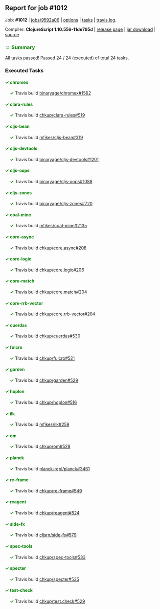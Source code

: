## Report for job #1012

Job: **#1012** | [jobs/9592a06](https://github.com/cljs-oss/canary/commit/9592a06e24f9368b12b7dc1c24a9bb115675967c) | [options](options.edn) | [tasks](tasks.edn) | [travis log](https://travis-ci.org/cljs-oss/canary/builds/556645089).

Compiler: **ClojureScript 1.10.556-11de795d** | [release page](https://github.com/cljs-oss/canary/releases/tag/r1.10.556-11de795d) | [jar download](https://github.com/cljs-oss/canary/releases/download/r1.10.556-11de795d/clojurescript-1.10.556-11de795d.jar) | [source](https://github.com/clojure/clojurescript/commit/11de795dc748e004d31474f11cf04e5fc58b5d24).

### <b style='color:green'>☺ Summary</b>

All tasks passed! Passed 24 / 24 (executed) of total 24 tasks.

### Executed Tasks

#### <b style='color:green'>&#x2713; chromex</b>
&nbsp;&nbsp;&nbsp;&nbsp;<b style='color:green'>&#x2713;</b> Travis build [binaryage/chromex#1592](https://travis-ci.org/binaryage/chromex/builds/556645830)<br>

#### <b style='color:green'>&#x2713; clara-rules</b>
&nbsp;&nbsp;&nbsp;&nbsp;<b style='color:green'>&#x2713;</b> Travis build [chkup/clara-rules#519](https://travis-ci.org/chkup/clara-rules/builds/556645855)<br>

#### <b style='color:green'>&#x2713; cljs-bean</b>
&nbsp;&nbsp;&nbsp;&nbsp;<b style='color:green'>&#x2713;</b> Travis build [mfikes/cljs-bean#319](https://travis-ci.org/mfikes/cljs-bean/builds/556645879)<br>

#### <b style='color:green'>&#x2713; cljs-devtools</b>
&nbsp;&nbsp;&nbsp;&nbsp;<b style='color:green'>&#x2713;</b> Travis build [binaryage/cljs-devtools#1201](https://travis-ci.org/binaryage/cljs-devtools/builds/556645893)<br>

#### <b style='color:green'>&#x2713; cljs-oops</b>
&nbsp;&nbsp;&nbsp;&nbsp;<b style='color:green'>&#x2713;</b> Travis build [binaryage/cljs-oops#1088](https://travis-ci.org/binaryage/cljs-oops/builds/556645902)<br>

#### <b style='color:green'>&#x2713; cljs-zones</b>
&nbsp;&nbsp;&nbsp;&nbsp;<b style='color:green'>&#x2713;</b> Travis build [binaryage/cljs-zones#720](https://travis-ci.org/binaryage/cljs-zones/builds/556645904)<br>

#### <b style='color:green'>&#x2713; coal-mine</b>
&nbsp;&nbsp;&nbsp;&nbsp;<b style='color:green'>&#x2713;</b> Travis build [mfikes/coal-mine#2135](https://travis-ci.org/mfikes/coal-mine/builds/556645908)<br>

#### <b style='color:green'>&#x2713; core-async</b>
&nbsp;&nbsp;&nbsp;&nbsp;<b style='color:green'>&#x2713;</b> Travis build [chkup/core.async#208](https://travis-ci.org/chkup/core.async/builds/556645917)<br>

#### <b style='color:green'>&#x2713; core-logic</b>
&nbsp;&nbsp;&nbsp;&nbsp;<b style='color:green'>&#x2713;</b> Travis build [chkup/core.logic#206](https://travis-ci.org/chkup/core.logic/builds/556645919)<br>

#### <b style='color:green'>&#x2713; core-match</b>
&nbsp;&nbsp;&nbsp;&nbsp;<b style='color:green'>&#x2713;</b> Travis build [chkup/core.match#204](https://travis-ci.org/chkup/core.match/builds/556645925)<br>

#### <b style='color:green'>&#x2713; core-rrb-vector</b>
&nbsp;&nbsp;&nbsp;&nbsp;<b style='color:green'>&#x2713;</b> Travis build [chkup/core.rrb-vector#204](https://travis-ci.org/chkup/core.rrb-vector/builds/556645930)<br>

#### <b style='color:green'>&#x2713; cuerdas</b>
&nbsp;&nbsp;&nbsp;&nbsp;<b style='color:green'>&#x2713;</b> Travis build [chkup/cuerdas#530](https://travis-ci.org/chkup/cuerdas/builds/556645932)<br>

#### <b style='color:green'>&#x2713; fulcro</b>
&nbsp;&nbsp;&nbsp;&nbsp;<b style='color:green'>&#x2713;</b> Travis build [chkup/fulcro#521](https://travis-ci.org/chkup/fulcro/builds/556645936)<br>

#### <b style='color:green'>&#x2713; garden</b>
&nbsp;&nbsp;&nbsp;&nbsp;<b style='color:green'>&#x2713;</b> Travis build [chkup/garden#529](https://travis-ci.org/chkup/garden/builds/556645960)<br>

#### <b style='color:green'>&#x2713; hoplon</b>
&nbsp;&nbsp;&nbsp;&nbsp;<b style='color:green'>&#x2713;</b> Travis build [chkup/hoplon#516](https://travis-ci.org/chkup/hoplon/builds/556645949)<br>

#### <b style='color:green'>&#x2713; ilk</b>
&nbsp;&nbsp;&nbsp;&nbsp;<b style='color:green'>&#x2713;</b> Travis build [mfikes/ilk#259](https://travis-ci.org/mfikes/ilk/builds/556646067)<br>

#### <b style='color:green'>&#x2713; om</b>
&nbsp;&nbsp;&nbsp;&nbsp;<b style='color:green'>&#x2713;</b> Travis build [chkup/om#528](https://travis-ci.org/chkup/om/builds/556646172)<br>

#### <b style='color:green'>&#x2713; planck</b>
&nbsp;&nbsp;&nbsp;&nbsp;<b style='color:green'>&#x2713;</b> Travis build [planck-repl/planck#3461](https://travis-ci.org/planck-repl/planck/builds/556646113)<br>

#### <b style='color:green'>&#x2713; re-frame</b>
&nbsp;&nbsp;&nbsp;&nbsp;<b style='color:green'>&#x2713;</b> Travis build [chkup/re-frame#549](https://travis-ci.org/chkup/re-frame/builds/556646128)<br>

#### <b style='color:green'>&#x2713; reagent</b>
&nbsp;&nbsp;&nbsp;&nbsp;<b style='color:green'>&#x2713;</b> Travis build [chkup/reagent#524](https://travis-ci.org/chkup/reagent/builds/556646141)<br>

#### <b style='color:green'>&#x2713; side-fx</b>
&nbsp;&nbsp;&nbsp;&nbsp;<b style='color:green'>&#x2713;</b> Travis build [cljsrn/side-fx#579](https://travis-ci.org/cljsrn/side-fx/builds/556646178)<br>

#### <b style='color:green'>&#x2713; spec-tools</b>
&nbsp;&nbsp;&nbsp;&nbsp;<b style='color:green'>&#x2713;</b> Travis build [chkup/spec-tools#533](https://travis-ci.org/chkup/spec-tools/builds/556645978)<br>

#### <b style='color:green'>&#x2713; specter</b>
&nbsp;&nbsp;&nbsp;&nbsp;<b style='color:green'>&#x2713;</b> Travis build [chkup/specter#535](https://travis-ci.org/chkup/specter/builds/556645999)<br>

#### <b style='color:green'>&#x2713; test-check</b>
&nbsp;&nbsp;&nbsp;&nbsp;<b style='color:green'>&#x2713;</b> Travis build [chkup/test.check#529](https://travis-ci.org/chkup/test.check/builds/556646021)<br>